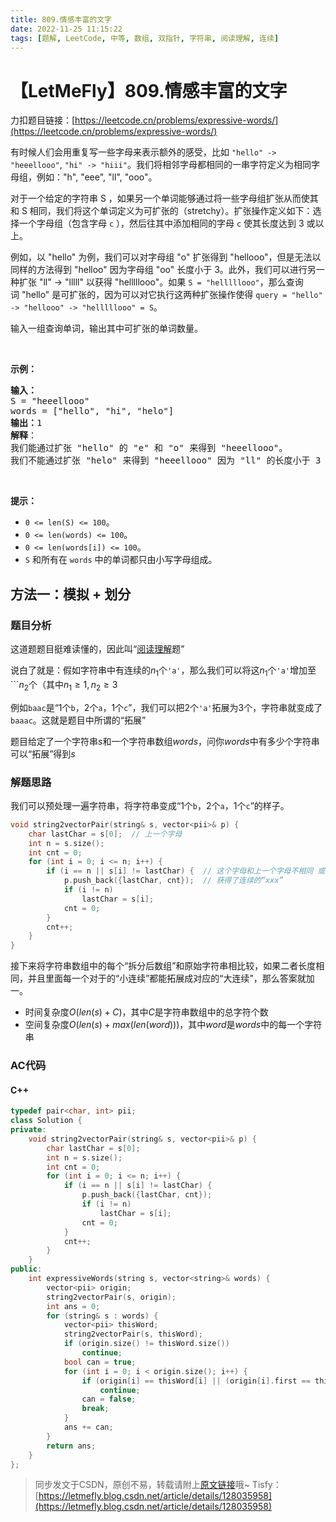 ```yaml
---
title: 809.情感丰富的文字
date: 2022-11-25 11:15:22
tags: [题解, LeetCode, 中等, 数组, 双指针, 字符串, 阅读理解, 连续]
---
```


# 【LetMeFly】809.情感丰富的文字

力扣题目链接：[https://leetcode.cn/problems/expressive-words/](https://leetcode.cn/problems/expressive-words/)

<p>有时候人们会用重复写一些字母来表示额外的感受，比如 <code>"hello" -> "heeellooo"</code>, <code>"hi" -> "hiii"</code>。我们将相邻字母都相同的一串字符定义为相同字母组，例如："h", "eee", "ll", "ooo"。</p>

<p>对于一个给定的字符串 S ，如果另一个单词能够通过将一些字母组扩张从而使其和 S 相同，我们将这个单词定义为可扩张的（stretchy）。扩张操作定义如下：选择一个字母组（包含字母 <code>c</code> ），然后往其中添加相同的字母 <code>c</code> 使其长度达到 3 或以上。</p>

<p>例如，以 "hello" 为例，我们可以对字母组 "o" 扩张得到 "hellooo"，但是无法以同样的方法得到 "helloo" 因为字母组 "oo" 长度小于 3。此外，我们可以进行另一种扩张 "ll" -> "lllll" 以获得 "helllllooo"。如果 <code>S = "helllllooo"</code>，那么查询词 "hello" 是可扩张的，因为可以对它执行这两种扩张操作使得 <code>query = "hello" -> "hellooo" -> "helllllooo" = S</code>。</p>

<p>输入一组查询单词，输出其中可扩张的单词数量。</p>

<p> </p>

<p><strong>示例：</strong></p>

<pre>
<strong>输入：</strong> 
S = "heeellooo"
words = ["hello", "hi", "helo"]
<strong>输出：</strong>1
<strong>解释</strong>：
我们能通过扩张 "hello" 的 "e" 和 "o" 来得到 "heeellooo"。
我们不能通过扩张 "helo" 来得到 "heeellooo" 因为 "ll" 的长度小于 3 。
</pre>

<p> </p>

<p><strong>提示：</strong></p>

<ul>
	<li><code>0 <= len(S) <= 100</code>。</li>
	<li><code>0 <= len(words) <= 100</code>。</li>
	<li><code>0 <= len(words[i]) <= 100</code>。</li>
	<li><code>S</code> 和所有在 <code>words</code> 中的单词都只由小写字母组成。</li>
</ul>


    
## 方法一：模拟 + 划分

### 题目分析

这道题题目挺难读懂的，因此叫“[阅读理解](https://blog.letmefly.xyz/tags/%E9%98%85%E8%AF%BB%E7%90%86%E8%A7%A3/)题”

说白了就是：假如字符串中有连续的$n_1$个```'a'```，那么我们可以将这$n_1$个```'a'```增加至```$n_2$个（其中$n_1\geq1,n_2\geq3$

例如```baac```是“1个```b```，2个```a```，1个```c```”，我们可以把$2$个```'a'```拓展为$3$个，字符串就变成了```baaac```。这就是题目中所谓的“拓展”

题目给定了一个字符串$s$和一个字符串数组$words$，问你$words$中有多少个字符串可以“拓展”得到$s$

### 解题思路

我们可以预处理一遍字符串，将字符串变成“1个```b```，2个```a```，1个```c```”的样子。

```cpp
void string2vectorPair(string& s, vector<pii>& p) {
    char lastChar = s[0];  // 上一个字母
    int n = s.size();
    int cnt = 0;
    for (int i = 0; i <= n; i++) {
        if (i == n || s[i] != lastChar) {  // 这个字母和上一个字母不相同 或 达到了字符串尾
            p.push_back({lastChar, cnt});  // 获得了连续的“xxx”
            if (i != n)
                lastChar = s[i];
            cnt = 0;
        }
        cnt++;
    }
}
```

接下来将字符串数组中的每个“拆分后数组”和原始字符串相比较，如果二者长度相同，并且里面每一个对于的“小连续”都能拓展成对应的“大连续”，那么答案就加一。

+ 时间复杂度$O(len(s) + C)$，其中$C$是字符串数组中的总字符个数
+ 空间复杂度$O(len(s) + max(len(word)))$，其中$word$是$words$中的每一个字符串

### AC代码

#### C++

```cpp
typedef pair<char, int> pii;
class Solution {
private:
    void string2vectorPair(string& s, vector<pii>& p) {
        char lastChar = s[0];
        int n = s.size();
        int cnt = 0;
        for (int i = 0; i <= n; i++) {
            if (i == n || s[i] != lastChar) {
                p.push_back({lastChar, cnt});
                if (i != n)
                    lastChar = s[i];
                cnt = 0;
            }
            cnt++;
        }
    }
public:
    int expressiveWords(string s, vector<string>& words) {
        vector<pii> origin;
        string2vectorPair(s, origin);
        int ans = 0;
        for (string& s : words) {
            vector<pii> thisWord;
            string2vectorPair(s, thisWord);
            if (origin.size() != thisWord.size())
                continue;
            bool can = true;
            for (int i = 0; i < origin.size(); i++) {
                if (origin[i] == thisWord[i] || (origin[i].first == thisWord[i].first && origin[i].second > thisWord[i].second && origin[i].second >= 3))
                    continue;
                can = false;
                break;
            }
            ans += can;
        }
        return ans;
    }
};
```

> 同步发文于CSDN，原创不易，转载请附上[原文链接](https://blog.letmefly.xyz/2022/11/25/LeetCode%200809.%E6%83%85%E6%84%9F%E4%B8%B0%E5%AF%8C%E7%9A%84%E6%96%87%E5%AD%97/)哦~
> Tisfy：[https://letmefly.blog.csdn.net/article/details/128035958](https://letmefly.blog.csdn.net/article/details/128035958)

